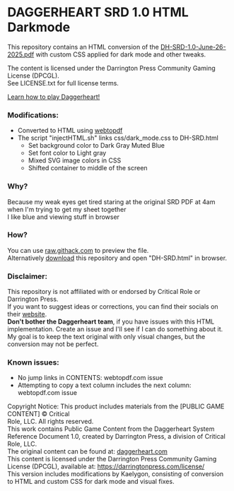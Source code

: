 # DAGGERHEART SRD 1.0 HTML Darkmode

This repository contains an HTML conversion of the [DH-SRD-1.0-June-26-2025.pdf](https://raw.githack.com/Kaelygon/DAGGERHEART-SRD-1.0-DARK-MODE/main/DH-SRD.html) with custom CSS applied for dark mode and other tweaks.  
  
The content is licensed under the Darrington Press Community Gaming License (DPCGL).  
See LICENSE.txt for full license terms.  
  
[Learn how to play Daggerheart!](https://www.youtube.com/playlist?list=PL1tiwbzkOjQzrupXVqcsfRyJ_0m5ABXov)  
  
### Modifications:  
- Converted to HTML using [webtopdf](https://webtopdf.com/)  
- The script "injectHTML.sh" links css/dark_mode.css to DH-SRD.html  
  - Set background color to Dark Gray Muted Blue  
  - Set font color to Light gray  
  - Mixed SVG image colors in CSS 
  - Shifted container to middle of the screen  
  
### Why?  
Because my weak eyes get tired staring at the original SRD PDF at 4am when I'm trying to get my sheet together  
I like blue and viewing stuff in browser  
  
### How?  
You can use [raw.githack.com](https://raw.githack.com/Kaelygon/DAGGERHEART-SRD-1.0-DARK-MODE/refs/heads/main/DH-SRD.html) to preview the file.  
Alternatively [download](https://github.com/Kaelygon/DAGGERHEART-SRD-1.0-DARK-MODE/archive/refs/heads/main.zip) this repository and open "DH-SRD.html" in browser.  
  
### Disclaimer:  
This repository is not affiliated with or endorsed by Critical Role or Darrington Press.  
If you want to suggest ideas or corrections, you can find their socials on their [website](https://www.daggerheart.com/srd/).  
**Don't bother the Daggerheart team**, if you have issues with this HTML implementation. Create an issue and I'll see if I can do something about it.  
My goal is to keep the text original with only visual changes, but the conversion may not be perfect.  
  
### Known issues:  
- No jump links in CONTENTS: webtopdf.com issue  
- Attempting to copy a text column includes the next column: webtopdf.com issue  
  
  
Copyright Notice: This product includes materials from the [PUBLIC GAME CONTENT] © Critical  
Role, LLC. All rights reserved.  
This work contains Public Game Content from the Daggerheart System Reference Document 1.0, created by Darrington Press, a division of Critical Role, LLC.  
The original content can be found at: [daggerheart.com](https://www.daggerheart.com/srd/)  
This content is licensed under the Darrington Press Community Gaming License (DPCGL), available at: https://darringtonpress.com/license/  
This version includes modifications by Kaelygon, consisting of conversion to HTML and custom CSS for dark mode and visual fixes.  
  
